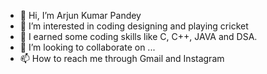 - 👋 Hi, I’m Arjun Kumar Pandey
- 👀 I’m interested in coding designing and playing cricket
- 🌱 I earned some coding skills like C, C++, JAVA and DSA.
- 💞️ I’m looking to collaborate on ...
- 📫 How to reach me through Gmail and Instagram

<!---
arjunkumarpandey/arjunkumarpandey is a ✨ special ✨ repository because its `README.md` (this file) appears on your GitHub profile.
You can click the Preview link to take a look at your changes.
--->
